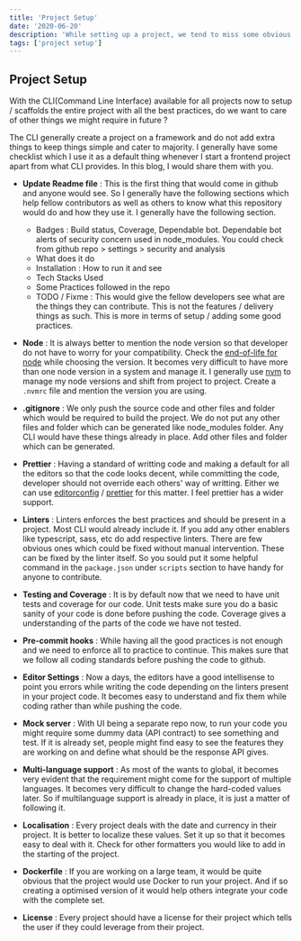 ```yaml
---
title: 'Project Setup'
date: '2020-06-20'
description: 'While setting up a project, we tend to miss some obvious defaults which might take a bit more time than usual if not setup earlier. In this, we would see some of the sensible defaults web has evolved and we should have it in the start of the project.'
tags: ['project setup']
---
```


## Project Setup

With the CLI(Command Line Interface) available for all projects now to setup / scaffolds the entire project with all the best practices, do we want to care of other things we might require in future ?

The CLI generally create a project on a framework and do not add extra things to keep things simple and cater to majority. I generally have some checklist which I use it as a default thing whenever I start a frontend project apart from what CLI provides. In this blog, I would share them with you.

- **Update Readme file** : This is the first thing that would come in github and anyone would see. So I generally have the following sections which help fellow contributors as well as others to know what this repository would do and how they use it. I generally have the following section.

  - Badges : Build status, Coverage, Dependable bot. Dependable bot alerts of security concern used in node_modules. You could check from github repo > settings > security and analysis
  - What does it do
  - Installation : How to run it and see
  - Tech Stacks Used
  - Some Practices followed in the repo
  - TODO / Fixme : This would give the fellow developers see what are the things they can contribute. This is not the features / delivery things as such. This is more in terms of setup / adding some good practices.

- **Node** : It is always better to mention the node version so that developer do not have to worry for your compatibility. Check the [end-of-life for node](https://nodejs.org/en/about/releases/) while choosing the version. It becomes very difficult to have more than one node version in a system and manage it. I generally use [nvm](https://github.com/nvm-sh/nvm) to manage my node versions and shift from project to project. Create a `.nvmrc` file and mention the version you are using.

- **.gitignore** : We only push the source code and other files and folder which would be required to build the project. We do not put any other files and folder which can be generated like node_modules folder. Any CLI would have these things already in place. Add other files and folder which can be generated.

- **Prettier** : Having a standard of writting code and making a default for all the editors so that the code looks decent, while committing the code, developer should not override each others' way of writting. Either we can use [editorconfig](https://editorconfig.org/) / [prettier](https://prettier.io/) for this matter. I feel prettier has a wider support.

- **Linters** : Linters enforces the best practices and should be present in a project. Most CLI would already include it. If you add any other enablers like typescript, sass, etc do add respective linters. There are few obvious ones which could be fixed without manual intervention. These can be fixed by the linter itself. So you sould put it some helpful command in the `package.json` under `scripts` section to have handy for anyone to contribute.

- **Testing and Coverage** : It is by default now that we need to have unit tests and coverage for our code. Unit tests make sure you do a basic sanity of your code is done before pushing the code. Coverage gives a understanding of the parts of the code we have not tested.

- **Pre-commit hooks** : While having all the good practices is not enough and we need to enforce all to practice to continue. This makes sure that we follow all coding standards before pushing the code to github.

- **Editor Settings** : Now a days, the editors have a good intellisense to point you errors while writing the code depending on the linters present in your project code. It becomes easy to understand and fix them while coding rather than while pushing the code.

- **Mock server** : With UI being a separate repo now, to run your code you might require some dummy data (API contract) to see something and test. If it is already set, people might find easy to see the features they are working on and define what should be the response API gives.

- **Multi-language support** : As most of the wants to global, it becomes very evident that the requirement might come for the support of multiple languages. It becomes very difficult to change the hard-coded values later. So if multilanguage support is already in place, it is just a matter of following it.

- **Localisation** : Every project deals with the date and currency in their project. It is better to localize these values. Set it up so that it becomes easy to deal with it. Check for other formatters you would like to add in the starting of the project.

- **Dockerfile** : If you are working on a large team, it would be quite obvious that the project would use Docker to run your project. And if so creating a optimised version of it would help others integrate your code with the complete set.

- **License** : Every project should have a license for their project which tells the user if they could leverage from their project.
